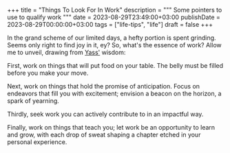 +++
title = "Things To Look For In Work"
description = """
  Some pointers to use to qualify work
  """
date = 2023-08-29T23:49:00+03:00
publishDate = 2023-08-29T00:00:00+03:00
tags = ["life-tips", "life"]
draft = false
+++

In the grand scheme of our limited days, a hefty portion is spent grinding.  Seems only right to find joy in it, ey?  So, what's the essence of work?  Allow me to unveil, drawing from [Yass'](https://www.linkedin.com/in/yassmuse/) wisdom:

First, work on things that will put food on your table.  The belly must be filled before you make your move.

Next, work on things that hold the promise of anticipation.  Focus on endeavors that fill you with excitement; envision a beacon on the horizon, a spark of yearning.

Thirdly, seek work you can actively contribute to in an impactful way.

Finally, work on things that teach you; let work be an opportunity to learn and grow, with each drop of sweat shaping a chapter etched in your personal experience.
